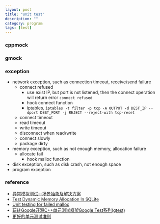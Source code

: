 ```yaml
---
layout: post
title: "unit test"
description: ""
category: program 
tags: [test]
---
```


### cppmock

### gmock

### exception
* network exception, such as connection timeout, receive/send failure
  - connect refused
    + use exist IP, but port is not listened, then the connect operation will return error `connect refused`
    + hook connect function
    + iptables,  `iptables -t filter -p tcp -A OUTPUT -d DEST_IP --dport DEST_PORT -j REJECT --reject-with tcp-reset`
  - connect timeout
  - read timeout
  - write timeout
  - disconnect when read/write
  - connect slowly
  - package dirty
* memory exception, such as not enough memory, allocation failure
  - allocate fail
    + hook malloc function
* disk exception, such as disk crash, not enough space
* program exception

### reference
* [异常模拟测试--场景抽象及解决方案](http://baidutech.blog.51cto.com/4114344/744429)
* [Test Dynamic Memory Allocation In SQLite](http://www.sqlite.org/malloc.html#testing)
* [Unit testing for failed malloc](http://stackoverflow.com/questions/1711170/unit-testing-for-failed-malloc)
* [玩转Google开源C++单元测试框架Google Test系列(gtest)](http://www.cnblogs.com/coderzh/archive/2009/04/06/1426755.html)
* [更好的单元测试准则](http://www.cnblogs.com/anderslly/archive/2009/07/26/better-unit-tests.html)
